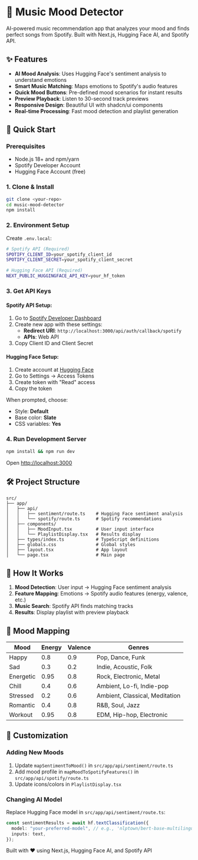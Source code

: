 # 🎵 Music Mood Detector

AI-powered music recommendation app that analyzes your mood and finds perfect songs from Spotify. Built with Next.js, Hugging Face AI, and Spotify API.

## ✨ Features

- **AI Mood Analysis**: Uses Hugging Face's sentiment analysis to understand emotions
- **Smart Music Matching**: Maps emotions to Spotify's audio features
- **Quick Mood Buttons**: Pre-defined mood scenarios for instant results
- **Preview Playback**: Listen to 30-second track previews
- **Responsive Design**: Beautiful UI with shadcn/ui components
- **Real-time Processing**: Fast mood detection and playlist generation

## 🚀 Quick Start

### Prerequisites

- Node.js 18+ and npm/yarn
- Spotify Developer Account
- Hugging Face Account (free)

### 1. Clone & Install

```bash
git clone <your-repo>
cd music-mood-detector
npm install
```

### 2. Environment Setup

Create `.env.local`:

```bash
# Spotify API (Required)
SPOTIFY_CLIENT_ID=your_spotify_client_id
SPOTIFY_CLIENT_SECRET=your_spotify_client_secret

# Hugging Face API (Required)
NEXT_PUBLIC_HUGGINGFACE_API_KEY=your_hf_token
```

### 3. Get API Keys

#### Spotify API Setup:

1. Go to [Spotify Developer Dashboard](https://developer.spotify.com/dashboard)
2. Create new app with these settings:
   - **Redirect URI**: `http://localhost:3000/api/auth/callback/spotify`
   - **APIs**: Web API
3. Copy Client ID and Client Secret

#### Hugging Face Setup:

1. Create account at [Hugging Face](https://huggingface.co/join)
2. Go to Settings → Access Tokens
3. Create token with "Read" access
4. Copy the token

When prompted, choose:

- Style: **Default**
- Base color: **Slate**
- CSS variables: **Yes**

### 4. Run Development Server

```bash
npm install && npm run dev
```

Open [http://localhost:3000](http://localhost:3000)

## 🛠️ Project Structure

```
src/
├── app/
│   ├── api/
│   │   ├── sentiment/route.ts    # Hugging Face sentiment analysis
│   │   └── spotify/route.ts      # Spotify recommendations
│   ├── components/
│   │   ├── MoodInput.tsx         # User input interface
│   │   └── PlaylistDisplay.tsx   # Results display
│   ├── types/index.ts            # TypeScript definitions
│   ├── globals.css               # Global styles
│   ├── layout.tsx                # App layout
│   └── page.tsx                  # Main page
```

## 🧠 How It Works

1. **Mood Detection**: User input → Hugging Face sentiment analysis
2. **Feature Mapping**: Emotions → Spotify audio features (energy, valence, etc.)
3. **Music Search**: Spotify API finds matching tracks
4. **Results**: Display playlist with preview playback

## 🎯 Mood Mapping

| Mood      | Energy | Valence | Genres                         |
| --------- | ------ | ------- | ------------------------------ |
| Happy     | 0.8    | 0.9     | Pop, Dance, Funk               |
| Sad       | 0.3    | 0.2     | Indie, Acoustic, Folk          |
| Energetic | 0.95   | 0.8     | Rock, Electronic, Metal        |
| Chill     | 0.4    | 0.6     | Ambient, Lo-fi, Indie-pop      |
| Stressed  | 0.2    | 0.6     | Ambient, Classical, Meditation |
| Romantic  | 0.4    | 0.8     | R&B, Soul, Jazz                |
| Workout   | 0.95   | 0.8     | EDM, Hip-hop, Electronic       |

## 🔧 Customization

### Adding New Moods

1. Update `mapSentimentToMood()` in `src/app/api/sentiment/route.ts`
2. Add mood profile in `mapMoodToSpotifyFeatures()` in `src/app/api/spotify/route.ts`
3. Update icons/colors in `PlaylistDisplay.tsx`

### Changing AI Model

Replace Hugging Face model in `src/app/api/sentiment/route.ts`:

```typescript
const sentimentResults = await hf.textClassification({
  model: "your-preferred-model", // e.g., 'nlptown/bert-base-multilingual-uncased-sentiment'
  inputs: text,
});
```

Built with ❤️ using Next.js, Hugging Face AI, and Spotify API
